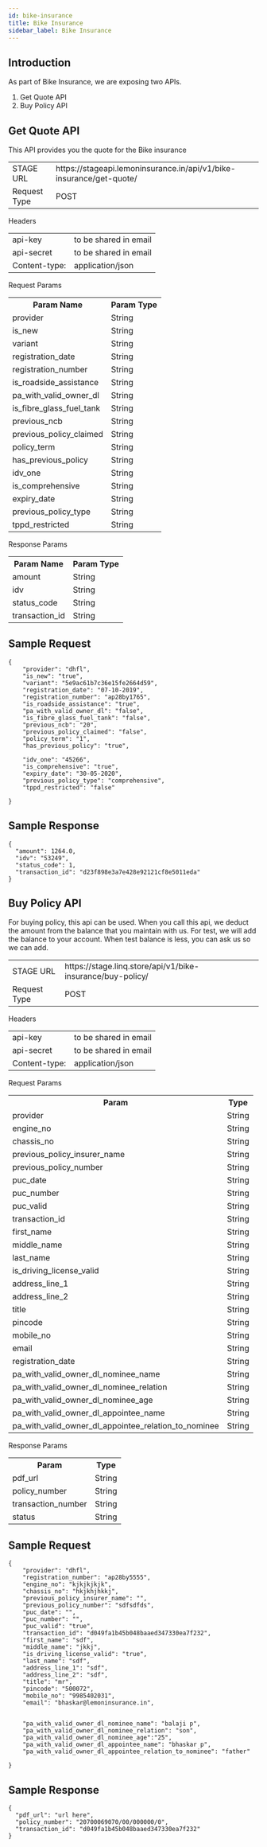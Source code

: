```yaml
---
id: bike-insurance
title: Bike Insurance
sidebar_label: Bike Insurance
---
```




## Introduction

As part of Bike Insurance, we are exposing two APIs.

1. Get Quote API
2. Buy Policy API

## Get Quote API

This API provides you the quote for the Bike insurance



<table>
<tr>
<td> STAGE URL </td>
<td> https://stageapi.lemoninsurance.in/api/v1/bike-insurance/get-quote/ </td>
</tr>

<tr>
    <td>Request Type</td>
    <td>POST</td>
</tr>


</table>

Headers

<table>
<tr>
<td> api-key </td>
<td> to be shared in email </td>
</tr>   

<tr>
    <td>api-secret</td>
    <td>to be shared in email</td>
</tr>
<tr>
    <td>Content-type:</td>
    <td>application/json</td>
</tr>

</table>

Request Params

<table>
    <tr><th>Param Name</th><th>Param Type</th>
    </tr>
    <tr><td>provider</td> <td>String</td>
    </tr>
    <tr> <td>is_new</td> <td>String</td></tr>
    <tr> <td>variant</td> <td>String</td></tr>
    <tr> <td>registration_date</td> <td>String</td></tr>
    <tr> <td>registration_number</td> <td>String</td></tr>
    <tr> <td>is_roadside_assistance</td> <td>String</td></tr>
    <tr> <td>pa_with_valid_owner_dl</td> <td>String</td></tr>
    <tr> <td>is_fibre_glass_fuel_tank</td> <td>String</td></tr>
    <tr> <td>previous_ncb</td> <td>String</td></tr>
    <tr> <td>previous_policy_claimed</td> <td>String</td></tr>
    <tr> <td>policy_term</td> <td>String</td></tr>
    <tr><td>has_previous_policy</td><td>String</td></tr>    
<tr> <td>idv_one</td> <td>String</td></tr>
    <tr> <td>is_comprehensive</td> <td>String</td></tr>
    <tr> <td>expiry_date</td> <td>String</td></tr>
    <tr><td>previous_policy_type</td><td>String</td></tr>
    <tr><td>tppd_restricted</td><td>String</td></tr>
        
</table>

Response Params

<table>
    <tr><th>Param Name</th><th>Param Type</th>
    </tr>
    <tr><td>amount</td> <td>String</td>
    </tr>
    <tr> <td>idv</td> <td>String</td>
    </tr>
    <tr> <td>status_code</td> <td>String</td>
    </tr>
    <tr> <td>transaction_id</td> <td>String</td>
    </tr>
    
    
    
    
</table>

## Sample Request

```
{
    "provider": "dhfl",
    "is_new": "true",
    "variant": "5e9ac61b7c36e15fe2664d59",
    "registration_date": "07-10-2019",
    "registration_number": "ap28by1765",
    "is_roadside_assistance": "true",
    "pa_with_valid_owner_dl": "false",
    "is_fibre_glass_fuel_tank": "false",
    "previous_ncb": "20",
    "previous_policy_claimed": "false",
    "policy_term": "1",
    "has_previous_policy": "true",
    
    "idv_one": "45266",
    "is_comprehensive": "true",
    "expiry_date": "30-05-2020",
    "previous_policy_type": "comprehensive",
    "tppd_restricted": "false"
    
}
```

## Sample Response

```
{
  "amount": 1264.0,
  "idv": "53249",
  "status_code": 1,
  "transaction_id": "d23f898e3a7e428e92121cf8e5011eda"
}
```

    



## Buy Policy API

For buying policy, this api can be used. When you call this api, we deduct the amount from the balance that you maintain with us. For test, we will add the balance to your account. When test balance is less, you can ask us so we can add. 


<table>
<tr>
<td> STAGE URL </td>
<td> https://stage.linq.store/api/v1/bike-insurance/buy-policy/ </td>
</tr>

<tr>
    <td>Request Type</td>
    <td>POST</td>
</tr>


</table>

Headers

<table>
<tr>
<td> api-key </td>
<td> to be shared in email </td>
</tr>

<tr>
    <td>api-secret</td>
    <td>to be shared in email</td>
</tr>
<tr>
    <td>Content-type:</td>
    <td>application/json</td>
</tr>

</table>

Request Params

<table>
    <tr><th>Param</th><th>Type</th>
    </tr>
    <tr><td>provider</td> <td>String</td>
    </tr>
    <tr> <td>engine_no</td> <td>String</td></tr>
    <tr> <td>chassis_no</td> <td>String</td></tr>
    <tr> <td>previous_policy_insurer_name</td> <td>String</td></tr>
    <tr> <td>previous_policy_number</td> <td>String</td></tr>
    <tr><td>puc_date</td><td>String</td></tr>
    <tr><td>puc_number</td><td>String</td></tr>
    <tr><td>puc_valid</td><td>String</td></tr>
    <tr> <td>transaction_id</td> <td>String</td></tr>
    <tr> <td>first_name</td> <td>String</td></tr>
    <tr> <td>middle_name</td> <td>String</td></tr>
    <tr> <td>last_name</td> <td>String</td></tr>
    <tr><td>is_driving_license_valid</td><td>String</td></tr>
    <tr> <td>address_line_1</td> <td>String</td></tr>
    <tr> <td>address_line_2</td> <td>String</td></tr>
    <tr><td>title</td><td>String</td></tr>
    <tr> <td>pincode</td> <td>String</td></tr>
    <tr> <td>mobile_no</td> <td>String</td></tr>
    <tr> <td>email</td> <td>String</td></tr>
    <tr> <td>registration_date</td> <td>String</td></tr>
    <tr> <td>pa_with_valid_owner_dl_nominee_name</td> <td>String</td></tr>
    <tr> <td>pa_with_valid_owner_dl_nominee_relation</td> <td>String</td></tr>
    <tr> <td>pa_with_valid_owner_dl_nominee_age</td> <td>String</td></tr>
    <tr> <td>pa_with_valid_owner_dl_appointee_name</td> <td>String</td></tr>
    <tr> <td>pa_with_valid_owner_dl_appointee_relation_to_nominee</td> <td>String</td></tr>
    
    
</table>

Response Params

<table>
    <tr><th>Param</th><th>Type</th>
    </tr>
    <tr> <td>pdf_url</td> <td>String</td>
    </tr>
    <tr><td>policy_number</td> <td>String</td>
    </tr>
    <tr><td>transaction_number</td> <td>String</td>
    </tr>
    <tr><td>status</td> <td>String</td>
    </tr>
    
</table>


## Sample Request

```
{  
	"provider": "dhfl",
    "registration_number": "ap28by5555",
    "engine_no": "kjkjkjkjk",
    "chassis_no": "hkjkhjhkkj",
    "previous_policy_insurer_name": "",
    "previous_policy_number": "sdfsdfds",
    "puc_date": "",
    "puc_number": "",
    "puc_valid": "true",
    "transaction_id": "d049fa1b45b048baaed347330ea7f232",
    "first_name": "sdf",
    "middle_name": "jkkj",
    "is_driving_license_valid": "true",
    "last_name": "sdf",
    "address_line_1": "sdf",
    "address_line_2": "sdf",
    "title": "mr",
    "pincode": "500072",
    "mobile_no": "9985402031",
    "email": "bhaskar@lemoninsurance.in",
    
    
    "pa_with_valid_owner_dl_nominee_name": "balaji p",
    "pa_with_valid_owner_dl_nominee_relation": "son",
    "pa_with_valid_owner_dl_nominee_age":"25",
    "pa_with_valid_owner_dl_appointee_name": "bhaskar p",
    "pa_with_valid_owner_dl_appointee_relation_to_nominee": "father"
    
}
```
## Sample Response

```
{
  "pdf_url": "url here",
  "policy_number": "20700069070/00/000000/0",
  "transaction_id": "d049fa1b45b048baaed347330ea7f232"
}
```


